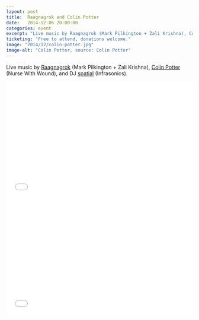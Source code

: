 ```yaml
---
layout: post
title:  Raagnagrok and Colin Potter
date:   2014-12-06 20:00:00
categories: event
excerpt: "Live music by Raagnagrok (Mark Pilkington + Zali Krishna), Colin Potter (Nurse With Wound), and DJ spatial (Infrasonics)."
ticketing: "Free to attend, donations welcome."
image: "2014/12/colin-potter.jpg"
image-alt: "Colin Potter, source: Colin Potter"
---
```

Live music by [Raagnagrok](http://www.raagnagrok.co.uk/) (Mark Pilkington + Zali Krishna), [Colin Potter](http://www.icrdistribution.com/colinpotter.html) (Nurse With Wound), and DJ [spatial](http://spatial.infrasonics.net/) (Infrasonics).

<iframe width="100%" height="315" src="//www.youtube.com/embed/7SARMnLQpws?rel=0&amp;showinfo=0" frameborder="0" allowfullscreen></iframe>

<iframe src="//player.vimeo.com/video/104535219?title=0&amp;byline=0&amp;portrait=0" width="100%" height="315" frameborder="0" webkitallowfullscreen mozallowfullscreen allowfullscreen></iframe>
